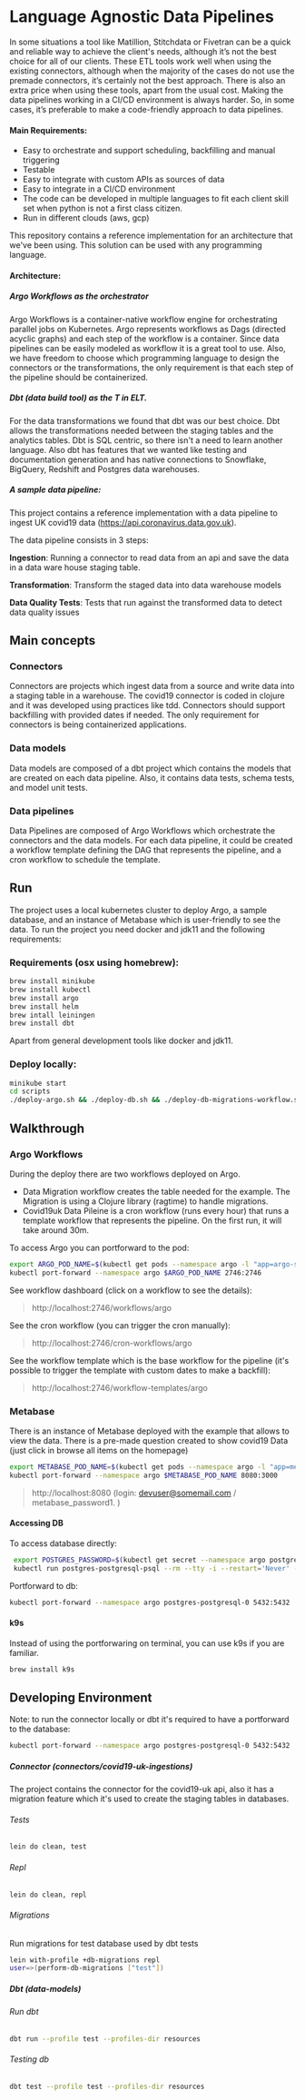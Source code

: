 # Language Agnostic Data Pipelines

In some situations a tool like Matillion, Stitchdata or Fivetran can be a quick and reliable way to achieve the client's needs, although it’s not the best choice for all of our clients. 
These ETL tools work  well when using the existing connectors, although when the majority of the cases do not use the premade connectors, it’s certainly not the best approach. There is also an extra price when using these tools, apart from the usual cost. Making the data pipelines working in a CI/CD environment is always harder. So, in some cases, it’s preferable to make a code-friendly approach to data pipelines.

#### Main Requirements:   
- Easy to orchestrate and support scheduling, backfilling and manual triggering
- Testable
- Easy to integrate with custom APIs as sources of data
- Easy to integrate in a CI/CD environment
- The code can be developed in multiple languages to fit each client skill set when python is not a first class citizen. 
- Run in different clouds (aws, gcp)

This repository contains a reference implementation for an architecture that we've been using. This solution can be used with any programming language. 


#### Architecture:

##### Argo Workflows as the orchestrator
Argo Workflows is a container-native workflow engine for orchestrating parallel jobs on Kubernetes. Argo represents workflows as Dags (directed acyclic graphs) and each step of the workflow is a container. Since data pipelines can be easily modeled as workflow it is a great tool to use. Also, we have freedom to choose which programming language to design the connectors or the transformations, the only requirement is that each step of the pipeline should be containerized.

##### Dbt (data build tool) as the T in ELT. 
For the data transformations we found that dbt was our best choice. Dbt allows the transformations needed between the staging tables and the analytics tables. Dbt is SQL centric, so there isn't a need to learn another language. Also dbt has features that we wanted like testing and documentation generation and has native connections to Snowflake, BigQuery, Redshift and Postgres data warehouses. 

##### A sample data pipeline:

This project contains a reference implementation with a data pipeline to ingest UK covid19 data (https://api.coronavirus.data.gov.uk). 

The data pipeline consists in 3 steps:

**Ingestion**: Running a connector to read data from an api and save the data in a data ware house staging table.

**Transformation**: Transform the staged data into data warehouse models

**Data Quality Tests**: Tests that run against the transformed data to detect data quality issues


## Main concepts

### Connectors
Connectors are projects which ingest data from a source and write data into a staging table in a warehouse.
The covid19 connector is coded in clojure and it was developed using practices like tdd. 
Connectors should support backfilling with provided dates if needed.
The only requirement for connectors is being containerized applications.

### Data models
Data models are composed of a dbt project which contains the models that are created on each data pipeline. Also, it contains data tests, schema tests, and model unit tests.

### Data pipelines
Data Pipelines are composed of Argo Workflows which orchestrate the connectors and the data models. 
For each data pipeline, it could be created a workflow template defining the DAG that represents the pipeline, and a cron workflow to schedule the template.

## Run
The project uses a local kubernetes cluster to deploy Argo, a sample database, and an instance of Metabase which is user-friendly to see the data.
To run the project you need docker and jdk11 and the following requirements:

### Requirements (osx using homebrew):
```bash
brew install minikube
brew install kubectl
brew install argo
brew install helm
brew intall leiningen
brew install dbt
```
Apart from general development tools like docker and jdk11.

### Deploy locally:

```bash
minikube start
cd scripts
./deploy-argo.sh && ./deploy-db.sh && ./deploy-db-migrations-workflow.sh && ./deploy-covid19-workflow.sh && ./deploy-metabase.sh
```

## Walkthrough


### Argo Workflows 

During the deploy there are two workflows deployed on Argo.
 - Data Migration workflow creates the table needed for the example. The Migration is using a Clojure library (ragtime) to handle migrations.
 - Covid19uk Data Pileine is a cron workflow (runs every hour) that runs a template workflow that represents the pipeline. On the first run, it will take around 30m.

 To access Argo you can portforward to the pod:

 ```bash
export ARGO_POD_NAME=$(kubectl get pods --namespace argo -l "app=argo-server" -o jsonpath="{.items[0].metadata.name}")
kubectl port-forward --namespace argo $ARGO_POD_NAME 2746:2746
```

See workflow dashboard (click on a workflow to see the details):

> http://localhost:2746/workflows/argo

See the cron workflow (you can trigger the cron manually):

> http://localhost:2746/cron-workflows/argo

See the workflow template which is the base workflow for the pipeline (it's possible to trigger the template with custom dates to make a backfill):

> http://localhost:2746/workflow-templates/argo


### Metabase 

There is an instance of Metabase deployed with the example that allows to view the data. There is a pre-made
question created to show covid19 Data (just click in browse all items on the homepage)

```bash
export METABASE_POD_NAME=$(kubectl get pods --namespace argo -l "app=metabase,release=metabase" -o jsonpath="{.items[0].metadata.name}")
kubectl port-forward --namespace argo $METABASE_POD_NAME 8080:3000
```

> http://localhost:8080 (login: devuser@somemail.com / metabase_password1. )


#### Accessing DB

To access database directly:

```bash
 export POSTGRES_PASSWORD=$(kubectl get secret --namespace argo postgres-postgresql -o jsonpath="{.data.postgresql-password}" | base64 --decode)
 kubectl run postgres-postgresql-psql --rm --tty -i --restart='Never' --namespace argo --image docker.io/bitnami/postgresql:11.11.0-debian-10-r31 --env="PGPASSWORD=$POSTGRES_PASSWORD" --command -- psql --host postgres-postgresql -U covid19_user -d covid19_dev -p 5432
```

Portforward to db:
```bash
kubectl port-forward --namespace argo postgres-postgresql-0 5432:5432
```

#### k9s
Instead of using the portforwaring on terminal, you can use k9s if you are familiar.

```bash
brew install k9s
```

## Developing Environment

Note: to run the connector locally or dbt it's required to have a portforward to the database:

```bash
kubectl port-forward --namespace argo postgres-postgresql-0 5432:5432
```

##### Connector (connectors/covid19-uk-ingestions)

The project contains the connector for the covid19-uk api, also it has a migration feature which it's used to create the staging tables in databases.

###### Tests

```bash
lein do clean, test
```

###### Repl

```bash
lein do clean, repl
```

###### Migrations

Run migrations for test database used by dbt tests

```bash
lein with-profile +db-migrations repl
user=>(perform-db-migrations ["test"])
```

##### Dbt (data-models)

###### Run dbt

```bash
dbt run --profile test --profiles-dir resources
```

###### Testing db

```bash
dbt test --profile test --profiles-dir resources
```
